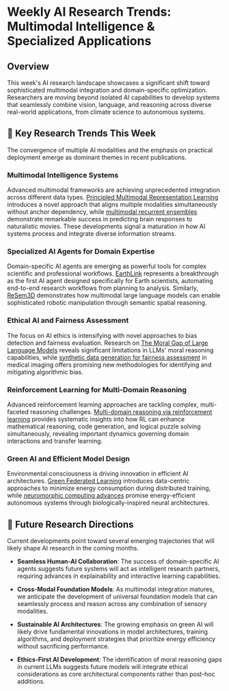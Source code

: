 # Weekly AI Research Trends: Multimodal Intelligence & Specialized Applications

## Overview

This week's AI research landscape showcases a significant shift toward sophisticated multimodal integration and domain-specific optimization. Researchers are moving beyond isolated AI capabilities to develop systems that seamlessly combine vision, language, and reasoning across diverse real-world applications, from climate science to autonomous systems.

## 💫 Key Research Trends This Week

The convergence of multiple AI modalities and the emphasis on practical deployment emerge as dominant themes in recent publications.

### Multimodal Intelligence Systems

Advanced multimodal frameworks are achieving unprecedented integration across different data types. [Principled Multimodal Representation Learning](http://arxiv.org/abs/2507.17343v1) introduces a novel approach that aligns multiple modalities simultaneously without anchor dependency, while [multimodal recurrent ensembles](http://arxiv.org/abs/2507.17897v1) demonstrate remarkable success in predicting brain responses to naturalistic movies. These developments signal a maturation in how AI systems process and integrate diverse information streams.

### Specialized AI Agents for Domain Expertise

Domain-specific AI agents are emerging as powerful tools for complex scientific and professional workflows. [EarthLink](http://arxiv.org/abs/2507.17311v2) represents a breakthrough as the first AI agent designed specifically for Earth scientists, automating end-to-end research workflows from planning to analysis. Similarly, [ReSem3D](http://arxiv.org/abs/2507.18262v1) demonstrates how multimodal large language models can enable sophisticated robotic manipulation through semantic spatial reasoning.

### Ethical AI and Fairness Assessment

The focus on AI ethics is intensifying with novel approaches to bias detection and fairness evaluation. Research on [The Moral Gap of Large Language Models](http://arxiv.org/abs/2507.18523v1) reveals significant limitations in LLMs' moral reasoning capabilities, while [synthetic data generation for fairness assessment](http://arxiv.org/abs/2507.17860v1) in medical imaging offers promising new methodologies for identifying and mitigating algorithmic bias.

### Reinforcement Learning for Multi-Domain Reasoning

Advanced reinforcement learning approaches are tackling complex, multi-faceted reasoning challenges. [Multi-domain reasoning via reinforcement learning](http://arxiv.org/abs/2507.17512v1) provides systematic insights into how RL can enhance mathematical reasoning, code generation, and logical puzzle solving simultaneously, revealing important dynamics governing domain interactions and transfer learning.

### Green AI and Efficient Model Design

Environmental consciousness is driving innovation in efficient AI architectures. [Green Federated Learning](http://arxiv.org/abs/2507.17241v1) introduces data-centric approaches to minimize energy consumption during distributed training, while [neuromorphic computing advances](http://arxiv.org/abs/2507.18139v1) promise energy-efficient autonomous systems through biologically-inspired neural architectures.

## 🔮 Future Research Directions

Current developments point toward several emerging trajectories that will likely shape AI research in the coming months.

* **Seamless Human-AI Collaboration**: The success of domain-specific AI agents suggests future systems will act as intelligent research partners, requiring advances in explainability and interactive learning capabilities.

* **Cross-Modal Foundation Models**: As multimodal integration matures, we anticipate the development of universal foundation models that can seamlessly process and reason across any combination of sensory modalities.

* **Sustainable AI Architectures**: The growing emphasis on green AI will likely drive fundamental innovations in model architectures, training algorithms, and deployment strategies that prioritize energy efficiency without sacrificing performance.

* **Ethics-First AI Development**: The identification of moral reasoning gaps in current LLMs suggests future models will integrate ethical considerations as core architectural components rather than post-hoc additions.